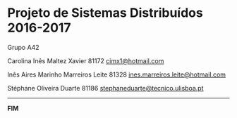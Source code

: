 # Projeto de Sistemas Distribuídos 2016-2017 #

Grupo A42

Carolina Inês Maltez Xavier 81172 cimx1@hotmail.com

Inês Aires Marinho Marreiros Leite 81328 ines.marreiros.leite@hotmail.com

Stéphane Oliveira Duarte 81186 stephaneduarte@tecnico.ulisboa.pt

-------------------------------------------------------------------------------
**FIM**
